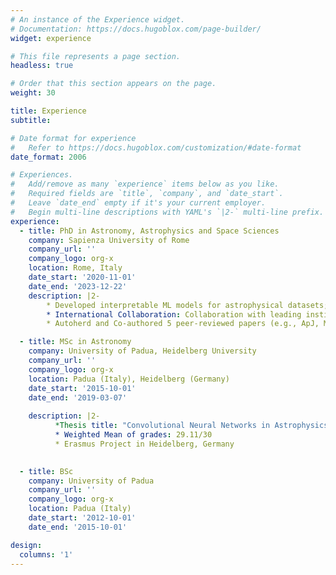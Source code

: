 ```yaml
---
# An instance of the Experience widget.
# Documentation: https://docs.hugoblox.com/page-builder/
widget: experience

# This file represents a page section.
headless: true

# Order that this section appears on the page.
weight: 30

title: Experience
subtitle:

# Date format for experience
#   Refer to https://docs.hugoblox.com/customization/#date-format
date_format: 2006

# Experiences.
#   Add/remove as many `experience` items below as you like.
#   Required fields are `title`, `company`, and `date_start`.
#   Leave `date_end` empty if it's your current employer.
#   Begin multi-line descriptions with YAML's `|2-` multi-line prefix.
experience:
  - title: PhD in Astronomy, Astrophysics and Space Sciences
    company: Sapienza University of Rome
    company_url: ''
    company_logo: org-x
    location: Rome, Italy
    date_start: '2020-11-01'
    date_end: '2023-12-22'
    description: |2-
        * Developed interpretable ML models for astrophysical datasets; achieved high-precision, sparse classifiers
        * International Collaboration: Collaboration with leading institution such as MILA and Université de Montréal 
        * Autoherd and Co-authored 5 peer-reviewed papers (e.g., ApJ, MNRAS, ICML AI4Science workshop)

  - title: MSc in Astronomy
    company: University of Padua, Heidelberg University
    company_url: ''
    company_logo: org-x
    location: Padua (Italy), Heidelberg (Germany)
    date_start: '2015-10-01'
    date_end: '2019-03-07'
    
    description: |2-
          *Thesis title: "Convolutional Neural Networks in Astrophysics: a case study for gas turbulence" - Final mark 110/110 cum laude 
          * Weighted Mean of grades: 29.11/30 
          * Erasmus Project in Heidelberg, Germany 

  
  - title: BSc
    company: University of Padua
    company_url: ''
    company_logo: org-x
    location: Padua (Italy)
    date_start: '2012-10-01'
    date_end: '2015-10-01'

design:
  columns: '1'
---
```

